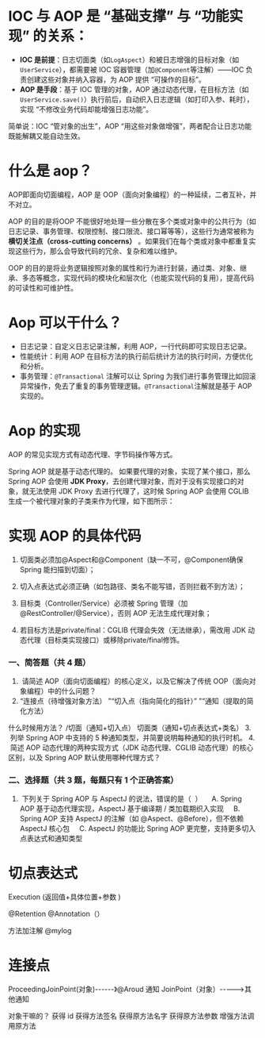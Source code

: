 # IOC 与 AOP 是 “基础支撑” 与 “功能实现” 的关系：

- **IOC 是前提**：日志切面类（如`LogAspect`）和被日志增强的目标对象（如`UserService`），都需要被 IOC 容器管理（加`@Component`等注解）——IOC 负责创建这些对象并纳入容器，为 AOP 提供 “可操作的目标”。
- **AOP 是手段**：基于 IOC 管理的对象，AOP 通过动态代理，在目标方法（如`UserService.save()`）执行前后，自动织入日志逻辑（如打印入参、耗时），实现 “不修改业务代码却能增强日志功能”。

简单说：IOC “管对象的出生”，AOP “用这些对象做增强”，两者配合让日志功能既能解耦又能自动生效。

# 什么是 aop？
AOP即面向切面编程，AOP 是 OOP（面向对象编程）的一种延续，二者互补，并不对立。

AOP 的目的是将OOP 不能很好地处理一些分散在多个类或对象中的公共行为（如日志记录、事务管理、权限控制、接口限流、接口幂等等），这些行为通常被称为 **横切关注点（cross-cutting concerns）** 。如果我们在每个类或对象中都重复实现这些行为，那么会导致代码的冗余、复杂和难以维护。

OOP 的目的是将业务逻辑按照对象的属性和行为进行封装，通过类、对象、继承、多态等概念，实现代码的模块化和层次化（也能实现代码的复用），提高代码的可读性和可维护性。

# Aop 可以干什么？
- 日志记录：自定义日志记录注解，利用 AOP，一行代码即可实现日志记录。
- 性能统计：利用 AOP 在目标方法的执行前后统计方法的执行时间，方便优化和分析。
- 事务管理：`@Transactional` 注解可以让 Spring 为我们进行事务管理比如回滚异常操作，免去了重复的事务管理逻辑。`@Transactional`注解就是基于 AOP 实现的。

# Aop 的实现

AOP 的常见实现方式有动态代理、字节码操作等方式。

Spring AOP 就是基于动态代理的。
如果要代理的对象，实现了某个接口，那么 Spring AOP 会使用 **JDK Proxy**，去创建代理对象，而对于没有实现接口的对象，就无法使用 JDK Proxy 去进行代理了，这时候 Spring AOP 会使用 CGLIB 生成一个被代理对象的子类来作为代理，如下图所示：



# 实现 AOP 的具体代码
1. 切面类必须加@Aspect和@Component（缺一不可，@Component确保 Spring 能扫描到切面）；​

2. 切入点表达式必须正确（如包路径、类名不能写错，否则拦截不到方法）；​

3. 目标类（Controller/Service）必须被 Spring 管理（加@RestController/@Service），否则 AOP 无法生成代理对象；​

4. 若目标方法是private/final：CGLIB 代理会失效（无法继承），需改用 JDK 动态代理（目标类实现接口）或移除private/final修饰。




### 一、简答题（共 4 题）

1.  请简述 AOP（面向切面编程）的核心定义，以及它解决了传统 OOP（面向对象编程）中的什么问题？
2.  “连接点（待增强对象方法）
	”“切入点（指向简化的指针）” 
	”“通知（提取的简化方法）

什么时候用方法？
	/切面（通知+切入点）
	切面类（通知+切点表达式+类名）
3.  列举 Spring AOP 中支持的 5 种通知类型，并简要说明每种通知的执行时机。
4.  简述 AOP 动态代理的两种实现方式（JDK 动态代理、CGLIB 动态代理）的核心区别，以及 Spring AOP 默认使用哪种代理方式？
### 二、选择题（共 3 题，每题只有 1 个正确答案）
1.  下列关于 Spring AOP 与 AspectJ 的说法，错误的是（  ）
    A. Spring AOP 基于动态代理实现，AspectJ 基于编译期 / 类加载期织入实现
    B. Spring AOP 支持 AspectJ 的注解（如 @Aspect、@Before），但不依赖 AspectJ 核心包
    C. AspectJ 的功能比 Spring AOP 更完整，支持更多切入点表达式和通知类型

# 切点表达式

Execution (返回值+具体位置+参数 )


@Retention
@Annotation（）


方法加注解 @mylog


# 连接点
ProceedingJoinPoint(对象)------》@Aroud 通知
JoinPoint（对象）----->其他通知


对象干嘛的？
获得 id
获得方法签名
获得原方法名字
获得原方法参数
增强方法调用原方法
